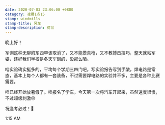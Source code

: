 ```yaml
---
date: 2020-07-03 23:06:00 +0800
category: 凌晨1点15
stamp: windmills
stamp-title: 风车
stamp-description: 荷兰
---
```


<p>
晚上好！

军训这种无聊的东西早该取消了，又不能摸真枪，又不教搏击技巧，整天就站军姿，还好我们学校是冬天军训的，没那么晒。

咱实验确实挺多的，平均每个学期三四门吧，写实验报告写到手酸。焊电路是常态，基本上每个人都有一套装备，不过需要焊电路的实验并不多，主要是各种比赛需要。

咱已经开始放暑假了。咱报名了学车，今天第一次将汽车开起来，虽然速度很慢，不过超级刺激😖

祝逢考必过！💯

1:15 AM
</p>
